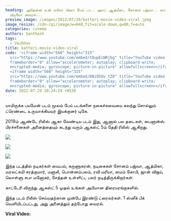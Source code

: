 ```yaml
---
heading: அதென்ன உன் ஏரியா பிகரா பேய் டா.. ஹாட் ஆத்மீகா, சோனம் பஜ்வா.. காட்டேரி
  வீடியோ வைரல்..
preview_image: /images/2022/07/29/katteri-movie-video-viral.jpeg
image_resize: /cdn-cgi/image/w=640,fit=scale-down,q=80,f=auto
categories: cinema
authors: Santhosh
tags:
  - Vaibhav
title: katteri-movie-video-viral
code: '<iframe width="560" height="315"
  src="https://www.youtube.com/embed/tQupEcWRjbg" title="YouTube video player"
  frameborder="0" allow="accelerometer; autoplay; clipboard-write;
  encrypted-media; gyroscope; picture-in-picture" allowfullscreen></iframe>
  <iframe width="560" height="315"
  src="https://www.youtube.com/embed/6NiO5Ov_tZ8" title="YouTube video player"
  frameborder="0" allow="accelerometer; autoplay; clipboard-write;
  encrypted-media; gyroscope; picture-in-picture" allowfullscreen></iframe> '
date: 2022-07-29 10:24:24 +0530
---
```

யாமிருக்க பயமேன் படம் மூலம் பேய் படங்களை நகைச்சுவையை கலந்து சொல்லும் ட்ரெண்டை உருவாக்கியவர் இயக்குனர் டிகே.

2019ம் ஆண்டே ரிலீஸ் ஆகா வேண்டிய படம் இது, ஆனால் பல தடைகள், பைனான்ஸ் பிரச்சனைகள் அனைத்தையும் கடந்து வரும் ஆகஸ்ட் 5ம் தேதி ரிலீஸ் ஆகிறது.

![](/images/2022/07/29/katteri-video-viral-3.jpeg)

![](/images/2022/07/29/katteri-video-viral-1.jpeg)

![](/images/2022/07/29/katteri-video-viral-2.jpeg)

இந்த படத்தில் நடிகர்கள் வைபவ், கருணாகரன், நடிகைகள் சோனம் பஜ்வா, ஆத்மிகா, வரலட்சுமி சரத்குமார், மனாலீ,  பொன்னம்பலம், ரவி மரியா, மைம் கோபி, ஜான் விஜய், லொள்ளு சபா மனோகர், சேத்தன் உள்ளிட்ட பலர் நடித்திருக்கிறார்கள்.

காட்டேரி விருந்து ஆகஸ்ட் 5 முதல் உங்கள் அபிமான திரையரங்குகளில். 

இந்த படம் ரிலீஸ் செய்வதற்கான முன்பே இரண்டு ட்ரைலர்கள். 1 ஸ்னீக் பீக் வெளியிடப்பட்டது, அது அனைத்தும் தற்போது வைரல்.

**Viral Video:**
